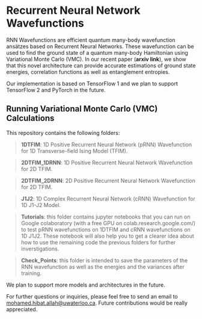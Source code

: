 # Recurrent Neural Network Wavefunctions

RNN Wavefunctions are efficient quantum many-body wavefunction ansätzes based on Recurrent Neural Networks. These wavefunction can be used to find the ground state of a quantum many-body Hamiltonian using Variational Monte Carlo (VMC). In our recent paper (**arxiv link**), we show that this novel architecture can provide accurate estimations of ground state energies, correlation functions as well as entanglement entropies.

Our implementation is based on TensorFlow 1 and we plan to support TensorFlow 2 and PyTorch in the future.

## Running Variational Monte Carlo (VMC) Calculations

This repository contains the following folders:

> **1DTFIM**: 1D Positive Recurrent Neural Network (pRNN) Wavefunction for 1D Transverse-field Ising Model (TFIM).

> **2DTFIM_1DRNN**: 1D Positive Recurrent Neural Network Wavefunction for 2D TFIM.

> **2DTFIM_2DRNN**: 2D Positive Recurrent Neural Network Wavefunction for 2D TFIM.

> **J1J2**: 1D Complex Recurrent Neural Network (cRNN) Wavefunction for 1D J1-J2 Model.

> **Tutorials**: this folder contains jupyter notebooks that you can run on Google colaboratory (with a free GPU on colab.research.google.com/) to test pRNN wavefunctions on 1DTFIM and cRNN wavefunctions on 1D J1J2. These notebook will also help you to get a clearer idea about how to use the remaining code the previous folders for further inverstigations.

> **Check_Points**: this folder is intended to save the parameters of the RNN wavefunction as well as the energies and the variances after training.

We plan to support more models and architectures in the future.

For further questions or inquiries, please feel free to send an email to mohamed.hibat.allah@uwaterloo.ca. Future contributions would be really appreciated.
